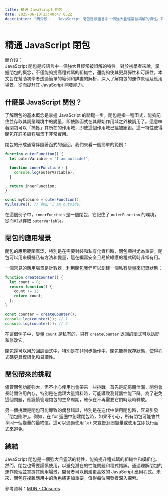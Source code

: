 ```yaml
---
title: 精通 JavaScript 閉包
date: 2025-06-10T23:40:47.852Z
description: "簡介段：   JavaScript 閉包是該語言中一個強大且經常被誤解的特性。對於初學者來說，掌握閉包的概念，不僅能夠提高程式碼的組織性，還能夠使其更具彈性和可讀性。本文旨在幫助初學者透過簡單的範例和詳盡的解析，深入了解閉包的運作原理及應用場景，從而提升其 JavaScript 開發能力。"
---
```


# 精通 JavaScript 閉包

簡介段：  
JavaScript 閉包是該語言中一個強大且經常被誤解的特性。對於初學者來說，掌握閉包的概念，不僅能夠提高程式碼的組織性，還能夠使其更具彈性和可讀性。本文旨在幫助初學者透過簡單的範例和詳盡的解析，深入了解閉包的運作原理及應用場景，從而提升其 JavaScript 開發能力。

## 什麼是 JavaScript 閉包？

了解閉包的基本概念是掌握 JavaScript 的關鍵一步。閉包是指一種函式，能夠記住並存取其詞彙環境中的變量，即使該函式在其原始作用域之外被調用了。這意味著閉包可以「捕獲」其所在的作用域，即使這個作用域已經被銷毀。這一特性使得閉包在許多編程場景下非常實用。

閉包的形成通常伴隨著函式的返回。我們來看一個簡單的範例：

```javascript
function outerFunction() {
  let outerVariable = 'I am outside!';

  function innerFunction() {
    console.log(outerVariable);
  }

  return innerFunction;
}

const myClosure = outerFunction();
myClosure(); // 輸出：I am outside!
```

在這個例子中，`innerFunction` 是一個閉包，它記住了 `outerFunction` 的環境，從而可以存取 `outerVariable`。

## 閉包的應用場景

閉包的應用範圍廣泛，特別是在需要封裝和私有化資料時，閉包顯得尤為重要。閉包可以用來模擬私有方法和變量，這在編寫安全且易於維護的程式碼時非常有用。

一個常見的應用場景是計數器，利用閉包我們可以創建一個私有變量來記錄狀態：

```javascript
function createCounter() {
  let count = 0;
  return function() {
    count += 1;
    return count;
  };
}

const counter = createCounter();
console.log(counter()); // 1
console.log(counter()); // 2
```

在這個例子中，變量 `count` 是私有的，只有 `createCounter` 返回的函式可以訪問和修改它。

閉包還可以用於回調函式中，特別是在非同步操作中，閉包能夠保存狀態，使得程式碼更具模組化和易讀性。

## 閉包帶來的挑戰

儘管閉包功能強大，但不小心使用也會帶來一些挑戰。首先是記憶體泄漏，閉包會長時間佔用內存，特別是在處理大量資料時，可能導致瀏覽器性能下降。為了避免這個問題，應謹慎管理閉包的生命周期，確保在不再需要它們時及時釋放。

另一個挑戰是閉包可能導致的偶發錯誤，特別是在迭代中使用閉包時，容易引發「閉包陷阱」。例如，在 for 迴圈中創建閉包時，如果不小心，所有閉包可能會共享同一個變量的最終值。這可以通過使用 `let` 來宣告迴圈變量或使用立即執行函式來避免。

## 總結

JavaScript 閉包是一個強大且靈活的特性，能夠提升程式碼的組織性和模組化。然而，閉包也需要謹慎使用，以避免潛在的性能問題和程式錯誤。通過理解閉包的運作原理並掌握其應用場景，開發者可以創建更高效的 JavaScript 應用程式。未來，閉包在複雜應用中的角色將更加重要，值得每位開發者深入探索。  

參考資料：[MDN - Closures](https://developer.mozilla.org/en-US/docs/Web/JavaScript/Closures)